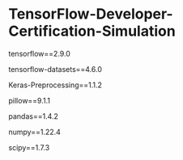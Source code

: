 # TensorFlow-Developer-Certification-Simulation

tensorflow==2.9.0

tensorflow-datasets==4.6.0

Keras-Preprocessing==1.1.2

pillow==9.1.1

pandas==1.4.2

numpy==1.22.4

scipy==1.7.3
